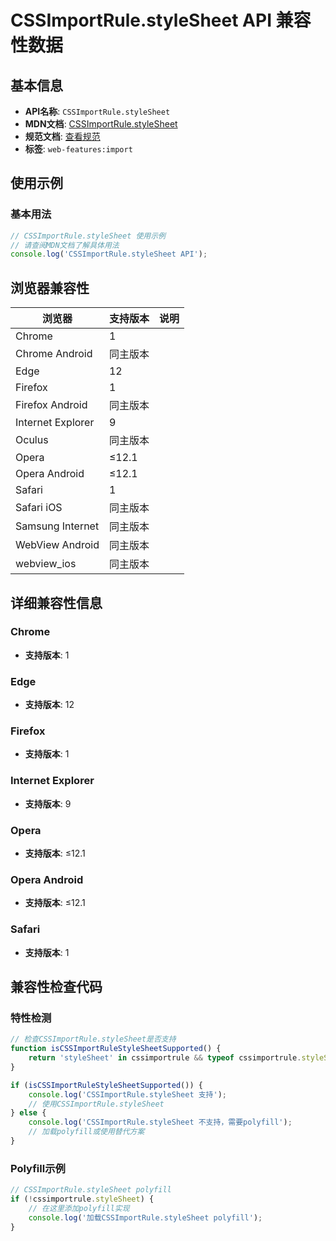 # CSSImportRule.styleSheet API 兼容性数据

## 基本信息

- **API名称**: `CSSImportRule.styleSheet`
- **MDN文档**: [CSSImportRule.styleSheet](https://developer.mozilla.org/docs/Web/API/CSSImportRule/styleSheet)
- **规范文档**: [查看规范](https://drafts.csswg.org/cssom/#dom-cssimportrule-stylesheet)
- **标签**: `web-features:import`

## 使用示例

### 基本用法

```javascript
// CSSImportRule.styleSheet 使用示例
// 请查阅MDN文档了解具体用法
console.log('CSSImportRule.styleSheet API');
```

## 浏览器兼容性

| 浏览器 | 支持版本 | 说明 |
|--------|----------|------|
| Chrome | 1 |  |
| Chrome Android | 同主版本 |  |
| Edge | 12 |  |
| Firefox | 1 |  |
| Firefox Android | 同主版本 |  |
| Internet Explorer | 9 |  |
| Oculus | 同主版本 |  |
| Opera | ≤12.1 |  |
| Opera Android | ≤12.1 |  |
| Safari | 1 |  |
| Safari iOS | 同主版本 |  |
| Samsung Internet | 同主版本 |  |
| WebView Android | 同主版本 |  |
| webview_ios | 同主版本 |  |

## 详细兼容性信息

### Chrome

- **支持版本**: 1

### Edge

- **支持版本**: 12

### Firefox

- **支持版本**: 1

### Internet Explorer

- **支持版本**: 9

### Opera

- **支持版本**: ≤12.1

### Opera Android

- **支持版本**: ≤12.1

### Safari

- **支持版本**: 1

## 兼容性检查代码

### 特性检测

```javascript
// 检查CSSImportRule.styleSheet是否支持
function isCSSImportRuleStyleSheetSupported() {
    return 'styleSheet' in cssimportrule && typeof cssimportrule.styleSheet === 'function';
}

if (isCSSImportRuleStyleSheetSupported()) {
    console.log('CSSImportRule.styleSheet 支持');
    // 使用CSSImportRule.styleSheet
} else {
    console.log('CSSImportRule.styleSheet 不支持，需要polyfill');
    // 加载polyfill或使用替代方案
}
```

### Polyfill示例

```javascript
// CSSImportRule.styleSheet polyfill
if (!cssimportrule.styleSheet) {
    // 在这里添加polyfill实现
    console.log('加载CSSImportRule.styleSheet polyfill');
}
```

